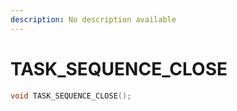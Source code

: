 ```yaml
---
description: No description available 
---
```


# TASK_SEQUENCE_CLOSE

```cpp
void TASK_SEQUENCE_CLOSE();
```